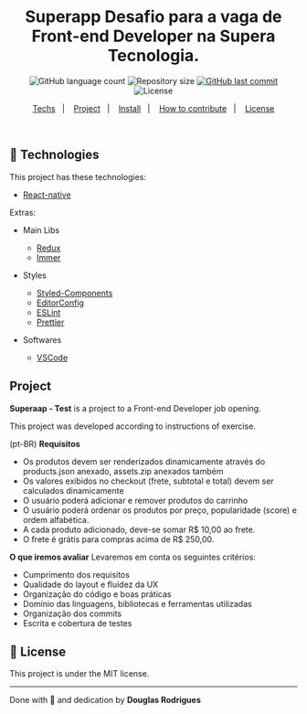 <h1 align="center">
Superapp
Desafio para a vaga de Front-end Developer na Supera Tecnologia.
</h1>

<p align="center">
  <img alt="GitHub language count" src="https://img.shields.io/github/languages/count/Zy-on/Superapp">

  <img alt="Repository size" src="https://img.shields.io/github/repo-size/Zy-on/Superapp">

  <a href="https://github.com/Zy-on/Superapp/commits/main">
    <img alt="GitHub last commit" src="https://img.shields.io/github/last-commit/Zy-on/Superapp">
  </a>

  <img alt="License" src="https://img.shields.io/badge/license-MIT-brightgreen">
</p>

<p align="center">
  <a href="#rocket-tecnologias">Techs</a>&nbsp;&nbsp;&nbsp;|&nbsp;&nbsp;&nbsp;
  <a href="#pushpin-projeto">Project</a>&nbsp;&nbsp;&nbsp;|&nbsp;&nbsp;&nbsp;
  <a href="#computer-instalacao">Install</a>&nbsp;&nbsp;&nbsp;|&nbsp;&nbsp;&nbsp;
  <a href="#thinking-como-contribuir">How to contribute</a>&nbsp;&nbsp;&nbsp;|&nbsp;&nbsp;&nbsp;
  <a href="#memo-licença">License</a>
</p>

<br>

## :rocket: Technologies

This project has these technologies:

- [React-native](https://reactnative.dev/)

Extras:

- Main Libs

  - [Redux](https://redux.js.org/)
  - [Immer](https://immerjs.github.io/immer/docs/introduction)

- Styles
  - [Styled-Components](https://styled-components.com/)
  - [EditorConfig](https://editorconfig.org/)
  - [ESLint](https://eslint.org/)
  - [Prettier](https://prettier.io/)
- Softwares
  - [VSCode](https://code.visualstudio.com/)

## Project

**Superaap - Test** is a project to a Front-end Developer job opening.

This project was developed according to instructions of exercise.

(pt-BR)
**Requisitos**

- Os produtos devem ser renderizados dinamicamente através do products.json anexado, assets.zip anexados também
- Os valores exibidos no checkout (frete, subtotal e total) devem ser calculados dinamicamente
- O usuário poderá adicionar e remover produtos do carrinho
- O usuário poderá ordenar os produtos por preço, popularidade (score) e ordem alfabética.
- A cada produto adicionado, deve-se somar R$ 10,00 ao frete.
- O frete é grátis para compras acima de R$ 250,00.

**O que iremos avaliar**
Levaremos em conta os seguintes critérios:

- Cumprimento dos requisitos
- Qualidade do layout e fluidez da UX
- Organização do código e boas práticas
- Domínio das linguagens, bibliotecas e ferramentas utilizadas
- Organização dos commits
- Escrita e cobertura de testes

## :memo: License

This project is under the MIT license.

---

Done with 💜 and dedication by **Douglas Rodrigues**

